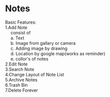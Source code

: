 # Notes
Basic Features: </br>
1.Add Note </br>
  &emsp; consist of </br>
  &emsp; a. Text </br>
  &emsp; b. Image from gallary or camera </br>
  &emsp; c. Adding image by drawing</br>
  &emsp; d. Location by google map(works as reminder) </br>
  &emsp; e. collor's of notes </br>
2.Edit Note </br>
3.Search Note </br>
4.Change Layout of Note List </br>
5.Archive Notes </br>
6.Trash Bin </br>
7.Delete Forever </br>
